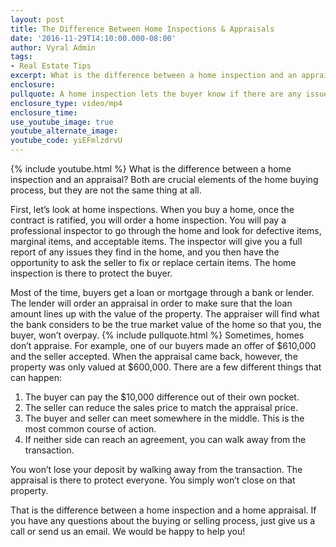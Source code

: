 ```yaml
---
layout: post
title: The Difference Between Home Inspections & Appraisals
date: '2016-11-29T14:10:00.000-08:00'
author: Vyral Admin
tags:
- Real Estate Tips
excerpt: What is the difference between a home inspection and an appraisal? We’ll go over everything you need to know today.
enclosure:
pullquote: A home inspection lets the buyer know if there are any issues with the property.
enclosure_type: video/mp4
enclosure_time:
use_youtube_image: true
youtube_alternate_image:
youtube_code: yiEFmlzdrvU
---
```

{% include youtube.html %}
What is the difference between a home inspection and an appraisal? Both are crucial elements of the home buying process, but they are not the same thing at all.

First, let’s look at home inspections. When you buy a home, once the contract is ratified, you will order a home inspection. You will pay a professional inspector to go through the home and look for defective items, marginal items, and acceptable items. The inspector will give you a full report of any issues they find in the home, and you then have the opportunity to ask the seller to fix or replace certain items. The home inspection is there to protect the buyer.

Most of the time, buyers get a loan or mortgage through a bank or lender. The lender will order an appraisal in order to make sure that the loan amount lines up with the value of the property. The appraiser will find what the bank considers to be the true market value of the home so that you, the buyer, won’t overpay.
{% include pullquote.html %}
Sometimes, homes don’t appraise. For example, one of our buyers made an offer of $610,000 and the seller accepted. When the appraisal came back, however, the property was only valued at $600,000. There are a few different things that can happen:

1. The buyer can pay the $10,000 difference out of their own pocket.
2. The seller can reduce the sales price to match the appraisal price.
3. The buyer and seller can meet somewhere in the middle. This is the most common course of action.
4. If neither side can reach an agreement, you can walk away from the transaction.

You won’t lose your deposit by walking away from the transaction. The appraisal is there to protect everyone. You simply won’t close on that property.

That is the difference between a home inspection and a home appraisal. If you have any questions about the buying or selling process, just give us a call or send us an email. We would be happy to help you!
